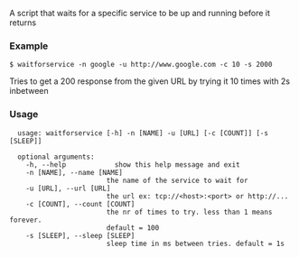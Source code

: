  A script that waits for a specific service to be up and running before it returns

### Example
```
$ waitforservice -n google -u http://www.google.com -c 10 -s 2000
```
Tries to get a 200 response from the given URL by trying it 10 times with 2s inbetween

### Usage
```
  usage: waitforservice [-h] -n [NAME] -u [URL] [-c [COUNT]] [-s [SLEEP]]

  optional arguments:
    -h, --help            show this help message and exit
    -n [NAME], --name [NAME]
                        the name of the service to wait for
    -u [URL], --url [URL]
                        the url ex: tcp://<host>:<port> or http://...
    -c [COUNT], --count [COUNT]
                        the nr of times to try. less than 1 means forever.
                        default = 100
    -s [SLEEP], --sleep [SLEEP]
                        sleep time in ms between tries. default = 1s
```
